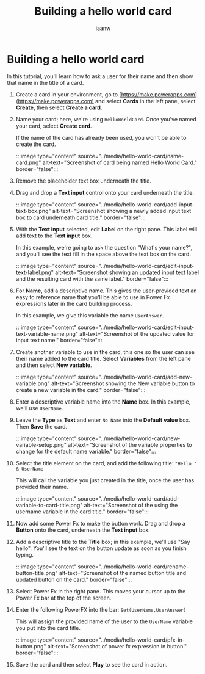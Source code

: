 ﻿---
title: "Building a hello world card"
description: "Learn about basic elements of a card by creating a simple card"
keywords: "Card Designer, Power Apps, cards, tutorial"
ms.date: 09/20/2022
ms.topic: article
author: iaanw
ms.author: iawilt
manager: shellyha
ms.reviewer: 
ms.custom: 
ms.collection: 
---

# Building a hello world card

In this tutorial, you'll learn how to ask a user for their name and then show that name in the title of a card.

1. Create a card in your environment, go to [https://make.powerapps.com](https://make.powerapps.com) and select **Cards** in the left pane, select **Create**, then select **Create a card**.

1. Name your card; here, we're using `HelloWorldCard`. Once you've named your card, select **Create card**.

   If the name of the card has already been used, you won't be able to create the card.

   :::image type="content" source="../media/hello-world-card/name-card.png" alt-text="Screenshot of card being named Hello World Card." border="false":::

1. Remove the placeholder text box underneath the title.

1. Drag and drop a **Text input** control onto your card underneath the title.

   :::image type="content" source="../media/hello-world-card/add-input-text-box.png" alt-text="Screenshot showing a newly added input text box to card underneath card title." border="false":::

1. With the **Text input** selected, edit **Label** on the right pane. This label will add text to the **Text input** box.

   In this example, we're going to ask the question "What's your name?", and you'll see the text fill in the space above the text box on the card.

   :::image type="content" source="../media/hello-world-card/edit-input-text-label.png" alt-text="Screenshot showing an updated input text label and the resulting card with the same label." border="false":::

1. For **Name**, add a descriptive name. This gives the user-provided text an easy to reference name that you'll be able to use in Power Fx expressions later in the card building process.

   In this example, we give this variable the name `UserAnswer`.

   :::image type="content" source="../media/hello-world-card/edit-input-text-variable-name.png" alt-text="Screenshot of the updated value for input text name." border="false":::

1. Create another variable to use in the card, this one so the user can see their name added to the card title. Select **Variables** from the left pane and then select **New variable**.

   :::image type="content" source="../media/hello-world-card/add-new-variable.png" alt-text="Screenshot showing the New variable button to create a new variable in the card." border="false":::

1. Enter a descriptive variable name into the **Name** box. In this example, we'll use `UserName`.

1. Leave the **Type** as **Text** and enter `No Name` into the **Default value** box. Then **Save** the card.

   :::image type="content" source="../media/hello-world-card/new-variable-setup.png" alt-text="Screenshot of the variable properties to change for the default name variable." border="false":::

1. Select the title element on the card, and add the following title: `"Hello " & UserName`

   This will call the variable you just created in the title, once the user has provided their name.

   :::image type="content" source="../media/hello-world-card/add-variable-to-card-title.png" alt-text="Screenshot of the using the username variable in the card title." border="false":::

1. Now add some Power Fx to make the button work. Drag and drop a **Button** onto the card, underneath the **Text input** box.

1. Add a descriptive title to the **Title** box; in this example, we'll use "Say hello". You'll see the text on the button update as soon as you finish typing.

   :::image type="content" source="../media/hello-world-card/rename-button-title.png" alt-text="Screenshot of the named button title and updated button on the card." border="false":::

1. Select Power Fx in the right pane. This moves your cursor up to the Power Fx bar at the top of the screen.

1. Enter the following PowerFX into the bar: `Set(UserName,UserAnswer)`

   This will assign the provided name of the user to the `UserName` variable you put into the card title.

   :::image type="content" source="../media/hello-world-card/pfx-in-button.png" alt-text="Screenshot of power fx expression in button." border="false":::

1. Save the card and then select **Play** to see the card in action.
